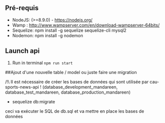 ﻿## Pré-requis

- NodeJS: (>=8.9.0) - https://nodejs.org/
- Wamp : http://www.wampserver.com/en/download-wampserver-64bits/
- Sequelize: npm install -g sequelize sequelize-cli mysql2
- Nodemon: npm install -g nodemon
## Launch api

1. Run in terminal ```npm run start```

##Ajout d'une nouvelle table / model ou juste faire une migration

/!\ Il est nécessaire de créer les bases de données qui sont utilisée par cau-sports-news-api !
(database_development_mandareen, database_test_mandareen, database_production_mandareen)

-  sequelize db:migrate

ceci va exécuter le SQL de db.sql et va mettre en place les bases de données